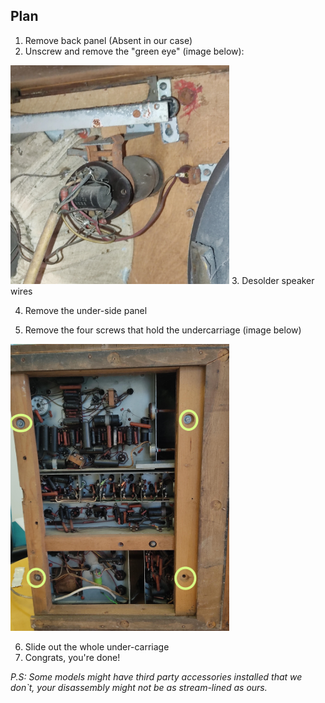 ## Plan
1. Remove back panel (Absent in our case)
2. Unscrew and remove the "green eye" (image below):  
<img src="images/4002A_gr_eye.jpeg" alt="drawing" width="350"/>    
3. Desolder speaker wires  

4. Remove the under-side panel  

5. Remove the four screws that hold the undercarriage (image below)  
  

<img src="images/4002A_under_screws.jpeg" alt="drawing" width="350"/>  

6. Slide out the whole under-carriage  
7. Congrats, you're done!  

*P.S: Some models might have third party accessories installed that we don`t, your disassembly might not be as stream-lined as ours.*